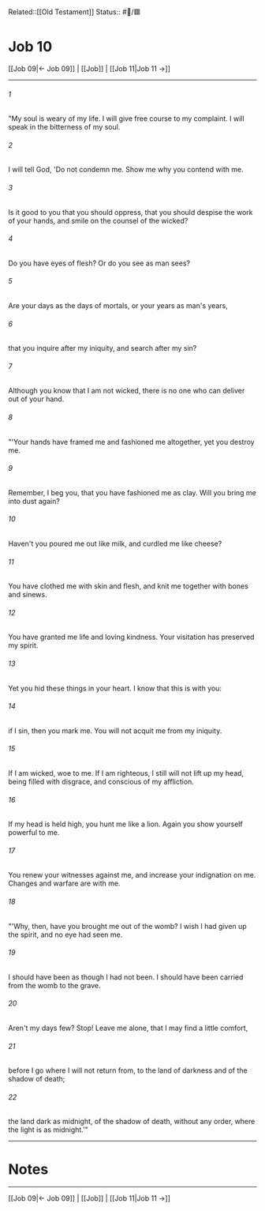 Related::[[Old Testament]]
Status:: #📖/🟥
# Job 10

[[Job 09|← Job 09]] | [[Job]] | [[Job 11|Job 11 →]]
***



###### 1 
"My soul is weary of my life. I will give free course to my complaint. I will speak in the bitterness of my soul. 

###### 2 
I will tell God, 'Do not condemn me. Show me why you contend with me. 

###### 3 
Is it good to you that you should oppress, that you should despise the work of your hands, and smile on the counsel of the wicked? 

###### 4 
Do you have eyes of flesh? Or do you see as man sees? 

###### 5 
Are your days as the days of mortals, or your years as man's years, 

###### 6 
that you inquire after my iniquity, and search after my sin? 

###### 7 
Although you know that I am not wicked, there is no one who can deliver out of your hand. 

###### 8 
"'Your hands have framed me and fashioned me altogether, yet you destroy me. 

###### 9 
Remember, I beg you, that you have fashioned me as clay. Will you bring me into dust again? 

###### 10 
Haven't you poured me out like milk, and curdled me like cheese? 

###### 11 
You have clothed me with skin and flesh, and knit me together with bones and sinews. 

###### 12 
You have granted me life and loving kindness. Your visitation has preserved my spirit. 

###### 13 
Yet you hid these things in your heart. I know that this is with you: 

###### 14 
if I sin, then you mark me. You will not acquit me from my iniquity. 

###### 15 
If I am wicked, woe to me. If I am righteous, I still will not lift up my head, being filled with disgrace, and conscious of my affliction. 

###### 16 
If my head is held high, you hunt me like a lion. Again you show yourself powerful to me. 

###### 17 
You renew your witnesses against me, and increase your indignation on me. Changes and warfare are with me. 

###### 18 
"'Why, then, have you brought me out of the womb? I wish I had given up the spirit, and no eye had seen me. 

###### 19 
I should have been as though I had not been. I should have been carried from the womb to the grave. 

###### 20 
Aren't my days few? Stop! Leave me alone, that I may find a little comfort, 

###### 21 
before I go where I will not return from, to the land of darkness and of the shadow of death; 

###### 22 
the land dark as midnight, of the shadow of death, without any order, where the light is as midnight.'"

---
# Notes


***
[[Job 09|← Job 09]] | [[Job]] | [[Job 11|Job 11 →]]
